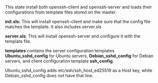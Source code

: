This state install both openssh-client and openssh-server and loads their configurations from template files stored on the master.

**init.sls:** This will install openssh-client and make sure that the config file matches the template. It also includes server.sls

**server.sls**: This will install openssh-server and configure it with the template file.

**templates** contains the server configuration templates **Ubuntu_sshd_config** for Ubuntu servers, **Debian_sshd_config** for Debian servers, and client configuration template **ssh_config**.

Ubuntu_sshd_config adds etc/ssh/ssh_host_ed25519 as a Host key, while Debian_sshd_config does not have that line.